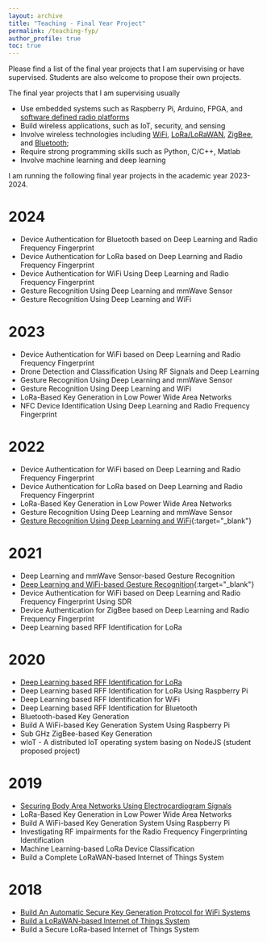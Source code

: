 ```yaml
---
layout: archive
title: "Teaching - Final Year Project"
permalink: /teaching-fyp/
author_profile: true
toc: true
---
```


Please find a list of the final year projects that I am supervising or have supervised. Students are also welcome to propose their own projects.

The final year projects that I am supervising usually 
* Use embedded systems such as Raspberry Pi, Arduino, FPGA, and [software defined radio platforms](https://junqing-zhang.github.io/posts/2019/07/blog-post-sdr/) 
* Build wireless applications, such as IoT, security, and sensing
* Involve wireless technologies including [WiFi](https://junqing-zhang.github.io/posts/2019/05/blog-post-wifi/), [LoRa/LoRaWAN](https://junqing-zhang.github.io/posts/2019/12/blog-post-lora-lorawan/), [ZigBee](https://junqing-zhang.github.io/posts/2020/11/blog-post-zigbee/), and [Bluetooth](https://junqing-zhang.github.io/posts/2020/09/blog-post-bluetooth/);
* Require strong programming skills such as Python, C/C++, Matlab
* Involve machine learning and deep learning

I am running the following final year projects in the academic year 2023-2024.
 
# 2024
* Device Authentication for Bluetooth based on Deep Learning and Radio Frequency Fingerprint
* Device Authentication for LoRa based on Deep Learning and Radio Frequency Fingerprint
* Device Authentication for WiFi Using Deep Learning and Radio Frequency Fingerprint
* Gesture Recognition Using Deep Learning and mmWave Sensor
* Gesture Recognition Using Deep Learning and WiFi

# 2023
* Device Authentication for WiFi based on Deep Learning and Radio Frequency Fingerprint
* Drone Detection and Classification Using RF Signals and Deep Learning
* Gesture Recognition Using Deep Learning and mmWave Sensor
* Gesture Recognition Using Deep Learning and WiFi
* LoRa-Based Key Generation in Low Power Wide Area Networks
* NFC Device Identification Using Deep Learning and Radio Frequency Fingerprint
 
# 2022
* Device Authentication for WiFi based on Deep Learning and Radio Frequency Fingerprint
* Device Authentication for LoRa based on Deep Learning and Radio Frequency Fingerprint
* LoRa-Based Key Generation in Low Power Wide Area Networks
* Gesture Recognition Using Deep Learning and mmWave Sensor
* [Gesture Recognition Using Deep Learning and WiFi](https://github.com/Z-Yannn/FYP-Gesture-Recognition-Using-Deep-Learning-and-Wi-Fi){:target="_blank"}

# 2021
* Deep Learning and mmWave Sensor-based Gesture Recognition
* [Deep Learning and WiFi-based Gesture Recognition](https://github.com/Zilliax-Barry/FYP_Deep-Learning-and-WiFi-based-Gesture-Recognition){:target="_blank"}
* Device Authentication for WiFi based on Deep Learning and Radio Frequency Fingerprint Using SDR
* Device Authentication for ZigBee based on Deep Learning and Radio Frequency Fingerprint
* Deep Learning based RFF Identification for LoRa

# 2020
* [Deep Learning based RFF Identification for LoRa](https://junqing-zhang.github.io/teaching/demo-fyp-2020-rffi-lora)
* Deep Learning based RFF Identification for LoRa Using Raspberry Pi
* Deep Learning based RFF Identification for WiFi
* Deep Learning based RFF Identification for Bluetooth
* Bluetooth-based Key Generation
* Build A WiFi-based Key Generation System Using Raspberry Pi
* Sub GHz ZigBee-based Key Generation
* wIoT - A distributed IoT operating system basing on NodeJS (student proposed project)

# 2019
* [Securing Body Area Networks Using Electrocardiogram Signals](https://junqing-zhang.github.io/demo-keygen-heartbeat-ppg/)
* LoRa-Based Key Generation in Low Power Wide Area Networks
* Build A WiFi-based Key Generation System Using Raspberry Pi
* Investigating RF impairments for the Radio Frequency Fingerprinting Identification
* Machine Learning-based LoRa Device Classification
* Build a Complete LoRaWAN-based Internet of Things System


# 2018 
* [Build An Automatic Secure Key Generation Protocol for WiFi Systems](https://junqing-zhang.github.io/demo-keygen-warp/)
* [Build a LoRaWAN-based Internet of Things System](https://junqing-zhang.github.io/demo-lorawan-fipy/)
* Build a Secure LoRa-based Internet of Things System